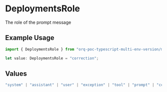 # DeploymentsRole

The role of the prompt message

## Example Usage

```typescript
import { DeploymentsRole } from "orq-poc-typescript-multi-env-version/models/components";

let value: DeploymentsRole = "correction";
```

## Values

```typescript
"system" | "assistant" | "user" | "exception" | "tool" | "prompt" | "correction" | "expected_output"
```